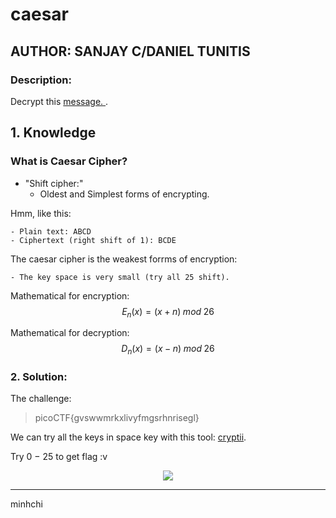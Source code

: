 # caesar
## AUTHOR: SANJAY C/DANIEL TUNITIS

### Description:
Decrypt this [message.
](https://jupiter.challenges.picoctf.org/static/7d707a443e95054dc4cf30b1d9522ef0/ciphertext).

## 1. Knowledge

### What is Caesar Cipher?

- "Shift cipher:"
    - Oldest and Simplest forms of encrypting.

Hmm, like this:

    - Plain text: ABCD
    - Ciphertext (right shift of 1): BCDE

The caesar cipher is the weakest forrms of encryption:

    - The key space is very small (try all 25 shift).

Mathematical for encryption:
$$
    E_n(x) = (x+n) \; mod \; 26
$$

Mathematical for decryption:
$$
    D_n(x) = (x-n) \; mod \; 26
$$

### 2. Solution:
The challenge:
> picoCTF{gvswwmrkxlivyfmgsrhnrisegl}

We can try all the keys in space key with this tool: [cryptii](https://cryptii.com/pipes/caesar-cipher).

Try 0 $-$ 25 to get flag :v

<p align="center">
  <img src="https://media.giphy.com/media/l3q2K5jinAlChoCLS/giphy.gif" />
</p>

---

minhchi
